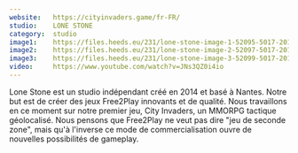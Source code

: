 ```yaml
---
website:   https://cityinvaders.game/fr-FR/
studio:    LONE STONE
category:  studio
image1:    https://files.heeds.eu/231/lone-stone-image-1-52095-5017-20180420-154523.jpg
image2:    https://files.heeds.eu/231/lone-stone-image-2-52097-5017-20180420-154531.jpg
image3:    https://files.heeds.eu/231/lone-stone-image-3-52099-5017-20180420-154532.jpg
video:     https://www.youtube.com/watch?v=JNs3QZ0i4io
---
```


Lone Stone est un studio indépendant créé en 2014 et basé à Nantes. 
 Notre but est de créer des jeux Free2Play innovants et de qualité. Nous travaillons en ce moment sur notre premier jeu, City Invaders, un MMORPG tactique géolocalisé. Nous pensons que Free2Play ne veut pas dire "jeu de seconde zone", mais qu'à l'inverse ce mode de commercialisation ouvre de nouvelles possibilités de gameplay.
